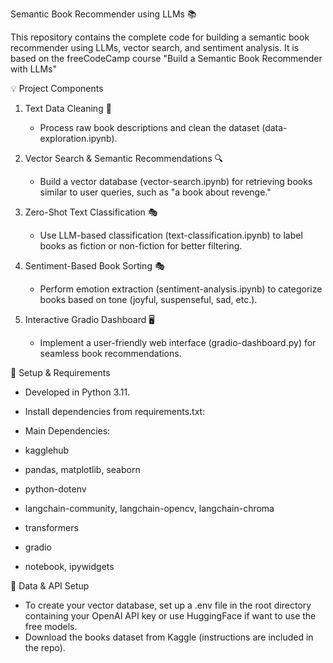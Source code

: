 Semantic Book Recommender using LLMs 📚

This repository contains the complete code for building a semantic book recommender using LLMs, vector search, and sentiment analysis. It is based on the freeCodeCamp course "Build a Semantic Book Recommender with LLMs"

💡 Project Components
1. Text Data Cleaning 📄
   - Process raw book descriptions and clean the dataset (data-exploration.ipynb).

2. Vector Search & Semantic Recommendations 🔍
   - Build a vector database (vector-search.ipynb) for retrieving books similar to user queries, such as "a book about revenge."

3. Zero-Shot Text Classification 🎭
   - Use LLM-based classification (text-classification.ipynb) to label books as fiction or non-fiction for better filtering.

4. Sentiment-Based Book Sorting 🎭
   - Perform emotion extraction (sentiment-analysis.ipynb) to categorize books based on tone (joyful, suspenseful, sad, etc.).

5. Interactive Gradio Dashboard 🖥️
   - Implement a user-friendly web interface (gradio-dashboard.py) for seamless book recommendations.

🚀 Setup & Requirements
- Developed in Python 3.11.
- Install dependencies from requirements.txt:

- Main Dependencies:
- kagglehub
- pandas, matplotlib, seaborn
- python-dotenv
- langchain-community, langchain-opencv, langchain-chroma
- transformers
- gradio
- notebook, ipywidgets

📂 Data & API Setup
- To create your vector database, set up a .env file in the root directory containing your OpenAI API key or use HuggingFace if want to use the free models.
- Download the books dataset from Kaggle (instructions are included in the repo).
